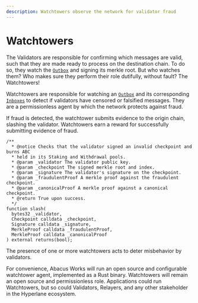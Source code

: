 ```yaml
---
description: Watchtowers observe the network for validator fraud
---
```


# Watchtowers

The Validators are responsible for confirming which messages are valid, such that they are made ready to process on the destination chain. To do so, they watch the [`Outbox`](../messaging/outbox.md) and signing its merkle root. But who watches them? Who makes sure they perform their role dutifully, without fault? The Watchtowers!

Watchtowers are responsible for watching an [`Outbox`](../messaging/outbox.md) and its corresponding [`Inboxes`](../messaging/inbox.md) to detect if validators have censored or falsified messages. They are a permissionless agent by which the network protects against fraud.

If fraud is detected, the watchtower submits evidence to the origin chain, slashing the validator. Watchtowers earn a reward for successfully submitting evidence of fraud.

```solidity
/**
  * @notice Checks that the validator signed an invalid checkpoint and burns ABC
  * held in its Staking and Withdrawal pools.
  * @param _validator The validator public key.
  * @param _checkpoint The signed merkle root and index.
  * @param _signature The validator's signature on the checkpoint.
  * @param _fraudulentProof A merkle proof against the fraudulent checkpoint.
  * @param _canonicalProof A merkle proof against a canonical checkpoint.
  * @return True upon success.
  */
function slash(
  bytes32 _validator,
  Checkpoint calldata _checkpoint,
  Signature calldata _signature,
  MerkleProof calldata _fraudulentProof,
  MerkleProof calldata _canonicalProof
) external returns(bool);
```

The presence of one or more watchtowers acts to deter misbehavior by validators.

For convenience, Abacus Works will run an open source and configurable watchtower agent, implemented as a Rust binary. Watchtowers will remain an open source and permissionless role. Applications could run Watchtowers, but so could Validators, Relayers, and any other stakeholder in the Hyperlane ecosystem.

